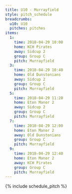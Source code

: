 ```yaml
---
title: U10 - Murrayfield
style: pitch_schedule
breadcrumbs:
  u10: U10
  pitches: pitches
items:
  1:
    time: 2018-04-29 10:00
    home: KCH Pirates
    away: Sidcup 2
    group: Group C
    pitch: Murrayfield
  3:
    time: 2018-04-29 10:40
    home: Old Dunstonians
    away: Sidcup 2
    group: Group C
    pitch: Murrayfield
  5:
    time: 2018-04-29 11:20
    home: Eton Manor 2
    away: Sidcup 2
    group: Group C
    pitch: Murrayfield
  7:
    time: 2018-04-29 12:00
    home: Eton Manor 2
    away: Old Dunstonians
    group: Group C
    pitch: Murrayfield
  9:
    time: 2018-04-29 12:40
    home: Eton Manor 2
    away: KCH Pirates
    group: Group C
    pitch: Murrayfield
---
```


{% include schedule_pitch %}
